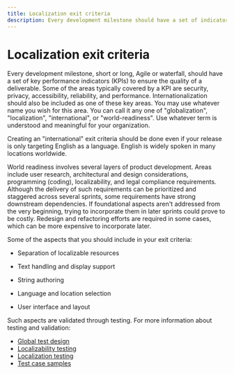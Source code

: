 ```yaml
---
title: Localization exit criteria
description: Every development milestone should have a set of indicators for key areas to ensure quality. This article suggests ways of defining localization exit criteria for these milestones.
---
```


# Localization exit criteria

Every development milestone, short or long, Agile or waterfall, should have a set of key performance indicators (KPIs) to ensure the quality of a deliverable.
Some of the areas typically covered by a KPI  are security, privacy, accessibility, reliability, and performance.
Internationalization should also be included as one of these key areas.
You may use whatever name you wish for this area.
You can call it any one of "globalization", "localization", "international", or "world-readiness".
Use whatever term is understood and meaningful for your organization.

Creating an "international" exit criteria should be done even if your release is only targeting English as a language.
English is widely spoken in many locations worldwide.

World readiness involves several layers of product development.
Areas include user research, architectural and design considerations, programming (coding), localizability, and legal compliance requirements.
Although the delivery of such requirements can be prioritized and staggered across several sprints, some requirements have strong downstream dependencies.
If foundational aspects aren't addressed from the very beginning, trying to incorporate them in later sprints could prove to be costly.
Redesign and refactoring efforts are required in some cases, which can be more expensive to incorporate later.

Some of the aspects that you should include in your exit criteria:

- Separation of localizable resources

- Text handling and display support

- String authoring

- Language and location selection

- User interface and layout

Such aspects are validated through testing.
For more information about testing and validation:

- [Global test design](../testing/globalization-of-the-test.md)
- [Localizability testing](../testing/localizability-testing.md)
- [Localization testing](../testing/localization-testing.md)
- [Test case samples](../testing/sample-international-test-cases.md)
